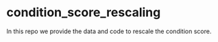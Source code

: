 # condition_score_rescaling
In this repo we provide the data and code to rescale the condition score. 
